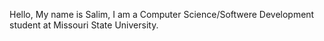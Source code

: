 Hello,
My name is Salim, I am a Computer Science/Softwere Development student at Missouri State University.
